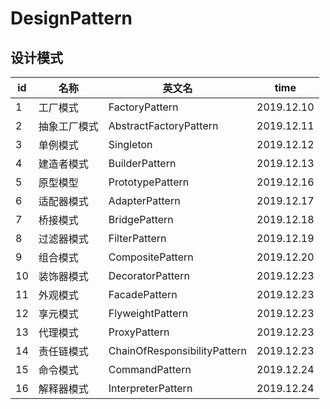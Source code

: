 # DesignPattern
## 设计模式

|id|名称|英文名|time|
|-|-|-|-
|1|工厂模式 |FactoryPattern|2019.12.10
|2|抽象工厂模式|AbstractFactoryPattern|2019.12.11
|3|单例模式|Singleton|2019.12.12
|4|建造者模式|BuilderPattern|2019.12.13
|5|原型模型|PrototypePattern|2019.12.16
|6|适配器模式|AdapterPattern|2019.12.17
|7|桥接模式|BridgePattern|2019.12.18
|8|过滤器模式|FilterPattern|2019.12.19
|9|组合模式|CompositePattern|2019.12.20
|10|装饰器模式|DecoratorPattern|2019.12.23
|11|外观模式|FacadePattern|2019.12.23
|12|享元模式|FlyweightPattern|2019.12.23
|13|代理模式|ProxyPattern|2019.12.23
|14|责任链模式|ChainOfResponsibilityPattern|2019.12.23
|15|命令模式|CommandPattern|2019.12.24
|16|解释器模式|InterpreterPattern|2019.12.24

